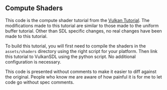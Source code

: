 Compute Shaders
--------

This code is the compute shader tutorial from the 
[Vulkan Tutorial](https://vulkan-tutorial.com). The modifications made to
this tutorial are similar to those made to the uniform buffer tutorial.
Other than SDL specific changes, no real changes have been made to this
tutorial. 

To build this tutorial, you will first need to compile the shaders in the
`assets/shaders` directory using the right script for your platform. Then
link this tutorial to VulkanSDL using the python script. No additional
configuration is necessary.

This code is presented without comments to make it easier to diff against the 
original.  People who know me are aware of how painful it is for me to let code 
go without spec comments.